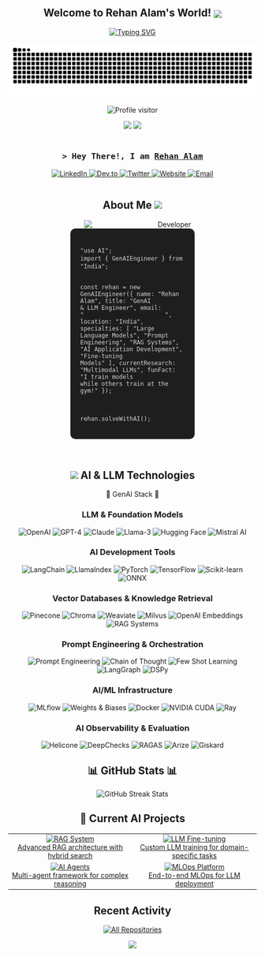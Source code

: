 <h2 align="center">
  Welcome to Rehan Alam's World!
  <img src="https://media.giphy.com/media/hvRJCLFzcasrR4ia7z/giphy.gif" width="28" style="vertical-align: middle; animation: wave 1.5s infinite;">
</h2>

<p align="center">
  <a href="https://github.com/Rehan018">
    <img src="https://readme-typing-svg.herokuapp.com?font=Fira+Code&weight=600&size=24&pause=1000&color=6A5ACD&center=true&vCenter=true&random=false&width=500&height=60&lines=GenAI+Engineer;LLM+Specialist;AI+Prompt+Engineer;ML+Researcher;Always+exploring+new+AI+frontiers" alt="Typing SVG" />
  </a>
</p>

<div align="center">
  <img src="https://raw.githubusercontent.com/platane/snk/output/github-contribution-grid-snake-dark.svg" alt="Snake animation" />
</div>

<!-- Profile Views Counter -->
<p align="center">
  <img src="https://komarev.com/ghpvc/?username=Rehan018&label=Profile%20Views&color=blueviolet&style=flat" alt="Profile visitor" />
</p>

<div align="center">
  <img height="180em" src="https://github-readme-stats.vercel.app/api?username=Rehan018&show_icons=true&theme=tokyonight&include_all_commits=true&count_private=true"/>
  <img height="180em" src="https://github-readme-stats.vercel.app/api/top-langs/?username=Rehan018&layout=compact&langs_count=7&theme=tokyonight"/>
</div>

<!-- Introduction Section with Gradient Border -->
<div align="center" style="border-radius: 10px; overflow: hidden; margin: 20px 0;">
  <h3>
    <samp>&gt; Hey There!, I am
      <b><a target="_blank" href="https://rehan.com">Rehan Alam</a></b>
    </samp>
  </h3>
  
  <p align="center">
    <a href="https://linkedin.com/in/rehan018" target="_blank">
      <img src="https://img.shields.io/badge/LinkedIn-0077B5?style=for-the-badge&logo=linkedin&logoColor=white" alt="LinkedIn"/>
    </a>
    <a href="https://dev.to/rehan018" target="_blank">
      <img src="https://img.shields.io/badge/dev.to-0A0A0A?style=for-the-badge&logo=dev.to&logoColor=white" alt="Dev.to" />
    </a>
    <a href="https://twitter.com/_rehan018" target="_blank">
      <img src="https://img.shields.io/badge/Twitter-1DA1F2?style=for-the-badge&logo=twitter&logoColor=white" alt="Twitter"/>
    </a>
    <a href="https://react-portfolio-51g6.vercel.app/" target="_blank">
      <img src="https://img.shields.io/badge/Personal%20Website-4285F4?style=for-the-badge&logo=google-chrome&logoColor=white" alt="Website" />
    </a>
    <a href="mailto:rehanalam5090@gmail.com" target="_blank">
      <img src="https://img.shields.io/badge/Email-D14836?style=for-the-badge&logo=gmail&logoColor=white" alt="Email" />
    </a>
  </p>
</div>

<!-- About Me Section with Code Animation -->
<div align="center">
  <h2>About Me <img src="https://media.giphy.com/media/VgCDAzcKvsR6OM0uWg/giphy.gif" width="50"></h2>
</div>

<div align="center">
  <img src="https://media.giphy.com/media/SWoSkN6DxTszqIKEqv/giphy.gif" alt="Developer" width="350" align="right">
  
  <div align="left" style="width: 50%;">
    <pre style="background-color: #1e1e1e; border-radius: 10px; padding: 20px; color: #d4d4d4;">
      <code>
"use AI";
import { GenAIEngineer } from "India";

const rehan = new GenAIEngineer({
  name: "Rehan Alam",
  title: "GenAI & LLM Engineer",
  email: "rehanalam5090@gmail.com",
  location: "India",
  specialties: [
    "Large Language Models",
    "Prompt Engineering",
    "RAG Systems",
    "AI Application Development",
    "Fine-tuning Models"
  ],
  currentResearch: "Multimodal LLMs",
  funFact: "I train models while others train at the gym!"
});

rehan.solveWithAI();
      </code>
    </pre>
  </div>
</div>

<br clear="both">

<!-- AI Tech Stack Section -->
<div align="center">
  <h2>
    <img src="https://media2.giphy.com/media/QssGEmpkyEOhBCb7e1/giphy.gif?cid=ecf05e47a0n3gi1bfqntqmob8g9aid1oyj2wr3ds3mg700bl&rid=giphy.gif" width="30">
    AI & LLM Technologies
  </h2>
  <p>🧠 GenAI Stack 🧠</p>
</div>

<!-- LLM & GenAI -->
<h3 align="center">LLM & Foundation Models</h3>
<p align="center">
  <img src="https://img.shields.io/badge/OpenAI-412991?style=for-the-badge&logo=openai&logoColor=white" alt="OpenAI" />
  <img src="https://img.shields.io/badge/GPT--4-10a37f?style=for-the-badge&logo=openai&logoColor=white" alt="GPT-4" />
  <img src="https://img.shields.io/badge/Claude-134563?style=for-the-badge&logo=anthropic&logoColor=white" alt="Claude" />
  <img src="https://img.shields.io/badge/Llama--3-0467DF?style=for-the-badge&logo=meta&logoColor=white" alt="Llama-3" />
  <img src="https://img.shields.io/badge/Hugging_Face-FFD21E?style=for-the-badge&logo=huggingface&logoColor=black" alt="Hugging Face" />
  <img src="https://img.shields.io/badge/Mistral_AI-5436CE?style=for-the-badge&logoColor=white" alt="Mistral AI" />
</p>

<!-- AI Development -->
<h3 align="center">AI Development Tools</h3>
<p align="center">
  <img src="https://img.shields.io/badge/LangChain-33A171?style=for-the-badge&logoColor=white" alt="LangChain" />
  <img src="https://img.shields.io/badge/LlamaIndex-2962FF?style=for-the-badge&logoColor=white" alt="LlamaIndex" />
  <img src="https://img.shields.io/badge/PyTorch-EE4C2C?style=for-the-badge&logo=pytorch&logoColor=white" alt="PyTorch" />
  <img src="https://img.shields.io/badge/TensorFlow-FF6F00?style=for-the-badge&logo=tensorflow&logoColor=white" alt="TensorFlow" />
  <img src="https://img.shields.io/badge/scikit--learn-F7931E?style=for-the-badge&logo=scikit-learn&logoColor=white" alt="Scikit-learn" />
  <img src="https://img.shields.io/badge/ONNX-005CED?style=for-the-badge&logo=onnx&logoColor=white" alt="ONNX" />
</p>

<!-- Vector Databases & Embeddings -->
<h3 align="center">Vector Databases & Knowledge Retrieval</h3>
<p align="center">
  <img src="https://img.shields.io/badge/Pinecone-000000?style=for-the-badge&logoColor=white" alt="Pinecone" />
  <img src="https://img.shields.io/badge/Chroma-609031?style=for-the-badge&logoColor=white" alt="Chroma" />
  <img src="https://img.shields.io/badge/Weaviate-FF5A00?style=for-the-badge&logoColor=white" alt="Weaviate" />
  <img src="https://img.shields.io/badge/Milvus-00A1EA?style=for-the-badge&logoColor=white" alt="Milvus" />
  <img src="https://img.shields.io/badge/OpenAI_Embeddings-10a37f?style=for-the-badge&logo=openai&logoColor=white" alt="OpenAI Embeddings" />
  <img src="https://img.shields.io/badge/RAG_Systems-4285F4?style=for-the-badge&logoColor=white" alt="RAG Systems" />
</p>

<!-- Prompt Engineering -->
<h3 align="center">Prompt Engineering & Orchestration</h3>
<p align="center">
  <img src="https://img.shields.io/badge/Prompt_Engineering-FF5252?style=for-the-badge&logoColor=white" alt="Prompt Engineering" />
  <img src="https://img.shields.io/badge/Chain_of_Thought-9C27B0?style=for-the-badge&logoColor=white" alt="Chain of Thought" />
  <img src="https://img.shields.io/badge/Few_Shot_Learning-00BCD4?style=for-the-badge&logoColor=white" alt="Few Shot Learning" />
  <img src="https://img.shields.io/badge/LangGraph-36AE7C?style=for-the-badge&logoColor=white" alt="LangGraph" />
  <img src="https://img.shields.io/badge/DSPy-5C6BC0?style=for-the-badge&logoColor=white" alt="DSPy" />
</p>

<!-- AI/ML Infrastructure -->
<h3 align="center">AI/ML Infrastructure</h3>
<p align="center">
  <img src="https://img.shields.io/badge/MLflow-0194E2?style=for-the-badge&logo=mlflow&logoColor=white" alt="MLflow" />
  <img src="https://img.shields.io/badge/Weights_&_Biases-FFBE00?style=for-the-badge&logo=weightsandbiases&logoColor=black" alt="Weights & Biases" />
  <img src="https://img.shields.io/badge/Docker-2496ED?style=for-the-badge&logo=docker&logoColor=white" alt="Docker" />
  <img src="https://img.shields.io/badge/NVIDIA_CUDA-76B900?style=for-the-badge&logo=nvidia&logoColor=white" alt="NVIDIA CUDA" />
  <img src="https://img.shields.io/badge/Ray-028CF0?style=for-the-badge&logoColor=white" alt="Ray" />
</p>

<!-- AI Observability & Evaluation -->
<h3 align="center">AI Observability & Evaluation</h3>
<p align="center">
  <img src="https://img.shields.io/badge/Helicone-8B48FF?style=for-the-badge&logoColor=white" alt="Helicone" />
  <img src="https://img.shields.io/badge/DeepChecks-00B4D8?style=for-the-badge&logoColor=white" alt="DeepChecks" />
  <img src="https://img.shields.io/badge/RAGAS-FF5722?style=for-the-badge&logoColor=white" alt="RAGAS" />
  <img src="https://img.shields.io/badge/Arize-6C63FF?style=for-the-badge&logoColor=white" alt="Arize" />
  <img src="https://img.shields.io/badge/Giskard-3F51B5?style=for-the-badge&logoColor=white" alt="Giskard" />
</p>

<!-- GitHub Stats with Animations -->
<div align="center">
  <h2>📊 GitHub Stats 📊</h2>
  <img src="https://github-readme-streak-stats.herokuapp.com/?user=Rehan018&theme=tokyonight" alt="GitHub Streak Stats" />
</div>

<!-- Current Projects -->
<div align="center">
  <h2>🔭 Current AI Projects</h2>
  
  <table>
    <tr>
      <td align="center">
        <a href="https://github.com/Rehan018/rag-system">
          <img src="https://img.shields.io/badge/RAG_System-4285F4?style=for-the-badge&logoColor=white" alt="RAG System"/>
          <br />
          <span>Advanced RAG architecture with hybrid search</span>
        </a>
      </td>
      <td align="center">
        <a href="https://github.com/Rehan018/llm-fine-tuning">
          <img src="https://img.shields.io/badge/LLM_Fine_Tuning-FF5722?style=for-the-badge&logoColor=white" alt="LLM Fine-tuning"/>
          <br />
          <span>Custom LLM training for domain-specific tasks</span>
        </a>
      </td>
    </tr>
    <tr>
      <td align="center">
        <a href="https://github.com/Rehan018/agent-framework">
          <img src="https://img.shields.io/badge/AI_Agents-795548?style=for-the-badge&logoColor=white" alt="AI Agents"/>
          <br />
          <span>Multi-agent framework for complex reasoning</span>
        </a>
      </td>
      <td align="center">
        <a href="https://github.com/Rehan018/ml-ops-platform">
          <img src="https://img.shields.io/badge/MLOps_Platform-673AB7?style=for-the-badge&logoColor=white" alt="MLOps Platform"/>
          <br />
          <span>End-to-end MLOps for LLM deployment</span>
        </a>
      </td>
    </tr>
  </table>
</div>

<!-- Recent Activity -->
<div align="center">
  <h2>Recent Activity</h2>
  
  <!--RECENT_ACTIVITY:start-->
  <!-- This section will be automatically updated by a GitHub action -->
  <!--RECENT_ACTIVITY:end-->
  
  <p align="center">
    <a href="https://github.com/Rehan018?tab=repositories">
      <img alt="All Repositories" title="All Repositories" src="https://custom-icon-badges.demolab.com/badge/-Click%20Here%20For%20All%20My%20Repos-1F222E?style=for-the-badge&logoColor=white&logo=repo"/>
    </a>
  </p>
</div>

<!-- Footer -->
<div align="center">
  <img src="https://capsule-render.vercel.app/api?type=waving&color=gradient&height=100&section=footer&fontSize=90" />
</div>
